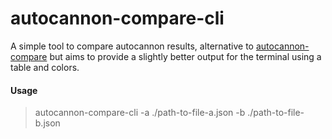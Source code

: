 # autocannon-compare-cli

A simple tool to compare autocannon results, alternative to [autocannon-compare](https://github.com/mcollina/autocannon-compare) but aims to provide a slightly better output for the terminal using a table and colors.

#### Usage

> autocannon-compare-cli -a ./path-to-file-a.json -b ./path-to-file-b.json
